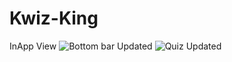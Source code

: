 # Kwiz-King
InApp View
![Bottom bar Updated](https://user-images.githubusercontent.com/78037912/129003738-f426becc-57e3-458e-be0f-417d57694b1a.gif)
![Quiz Updated](https://user-images.githubusercontent.com/78037912/129004205-9707de76-7ba2-4f1d-ad8d-a694a4c77705.gif)
